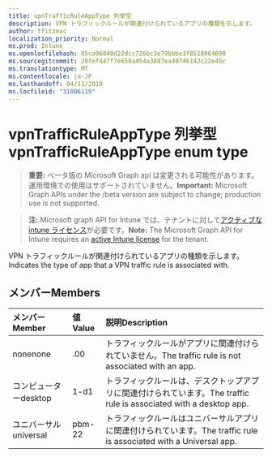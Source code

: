 ```yaml
---
title: vpnTrafficRuleAppType 列挙型
description: VPN トラフィックルールが関連付けられているアプリの種類を示します。
author: tfitzmac
localization_priority: Normal
ms.prod: Intune
ms.openlocfilehash: 85ca96848d22dcc726bc3e79bbbe3f8518964698
ms.sourcegitcommit: 20fef447f7e658a454a3887ea49746142c22e45c
ms.translationtype: MT
ms.contentlocale: ja-JP
ms.lasthandoff: 04/11/2019
ms.locfileid: "31806119"
---
```

# <a name="vpntrafficruleapptype-enum-type"></a><span data-ttu-id="0bd49-103">vpnTrafficRuleAppType 列挙型</span><span class="sxs-lookup"><span data-stu-id="0bd49-103">vpnTrafficRuleAppType enum type</span></span>

> <span data-ttu-id="0bd49-104">**重要:** ベータ版の Microsoft Graph api は変更される可能性があります。運用環境での使用はサポートされていません。</span><span class="sxs-lookup"><span data-stu-id="0bd49-104">**Important:** Microsoft Graph APIs under the /beta version are subject to change; production use is not supported.</span></span>

> <span data-ttu-id="0bd49-105">**注:** Microsoft graph API for Intune では、テナントに対して[アクティブな intune ライセンス](https://go.microsoft.com/fwlink/?linkid=839381)が必要です。</span><span class="sxs-lookup"><span data-stu-id="0bd49-105">**Note:** The Microsoft Graph API for Intune requires an [active Intune license](https://go.microsoft.com/fwlink/?linkid=839381) for the tenant.</span></span>

<span data-ttu-id="0bd49-106">VPN トラフィックルールが関連付けられているアプリの種類を示します。</span><span class="sxs-lookup"><span data-stu-id="0bd49-106">Indicates the type of app that a VPN traffic rule is associated with.</span></span>

## <a name="members"></a><span data-ttu-id="0bd49-107">メンバー</span><span class="sxs-lookup"><span data-stu-id="0bd49-107">Members</span></span>
|<span data-ttu-id="0bd49-108">メンバー</span><span class="sxs-lookup"><span data-stu-id="0bd49-108">Member</span></span>|<span data-ttu-id="0bd49-109">値</span><span class="sxs-lookup"><span data-stu-id="0bd49-109">Value</span></span>|<span data-ttu-id="0bd49-110">説明</span><span class="sxs-lookup"><span data-stu-id="0bd49-110">Description</span></span>|
|:---|:---|:---|
|<span data-ttu-id="0bd49-111">none</span><span class="sxs-lookup"><span data-stu-id="0bd49-111">none</span></span>|<span data-ttu-id="0bd49-112">.0</span><span class="sxs-lookup"><span data-stu-id="0bd49-112">0</span></span>|<span data-ttu-id="0bd49-113">トラフィックルールがアプリに関連付けられていません。</span><span class="sxs-lookup"><span data-stu-id="0bd49-113">The traffic rule is not associated with an app.</span></span>|
|<span data-ttu-id="0bd49-114">コンピューター</span><span class="sxs-lookup"><span data-stu-id="0bd49-114">desktop</span></span>|<span data-ttu-id="0bd49-115">1-d</span><span class="sxs-lookup"><span data-stu-id="0bd49-115">1</span></span>|<span data-ttu-id="0bd49-116">トラフィックルールは、デスクトップアプリに関連付けられています。</span><span class="sxs-lookup"><span data-stu-id="0bd49-116">The traffic rule is associated with a desktop app.</span></span>|
|<span data-ttu-id="0bd49-117">ユニバーサル</span><span class="sxs-lookup"><span data-stu-id="0bd49-117">universal</span></span>|<span data-ttu-id="0bd49-118">pbm-2</span><span class="sxs-lookup"><span data-stu-id="0bd49-118">2</span></span>|<span data-ttu-id="0bd49-119">トラフィックルールはユニバーサルアプリに関連付けられています。</span><span class="sxs-lookup"><span data-stu-id="0bd49-119">The traffic rule is associated with a Universal app.</span></span>|





